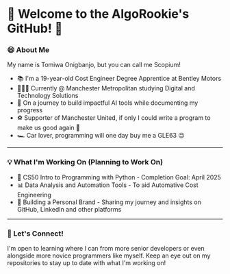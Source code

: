 # 🚀 Welcome to the AlgoRookie's GitHub! 👋

### 😄 About Me
My name is Tomiwa Onigbanjo, but you can call me Scopium!
- 📚 I'm a 19-year-old Cost Engineer Degree Apprentice at Bentley Motors
- 👨🏾‍🎓 Currently @ Manchester Metropolitan studying Digital and Technology Solutions
- 🤖 On a journey to build impactful AI tools while documenting my progress
- ⚽️ Supporter of Manchester United, if only I could write a program to make us good again 🥲
- 🏎️ Car lover, programming will one day buy me a GLE63 😉

---

### 💡 What I'm Working On (Planning to Work On)
- 🐍 CS50 Intro to Programming with Python - Completion Goal: April 2025
- 📊 Data Analysis and Automation Tools - To aid Automative Cost Engineering
- 🛜 Building a Personal Brand - Sharing my journey and insights on GitHub, LinkedIn and other platforms

---

### 🤝 Let's Connect!
I'm open to learning where I can from more senior developers or even alongside more novice programmers like myself. Keep an eye out on my repositories to stay up to date with what I'm working on!

<!--
**AlgoRookie/AlgoRookie** is a ✨ _special_ ✨ repository because its `README.md` (this file) appears on your GitHub profile.

Here are some ideas to get you started:

- 🔭 I’m currently working on ...
- 🌱 I’m currently learning ...
- 👯 I’m looking to collaborate on ...
- 🤔 I’m looking for help with ...
- 💬 Ask me about ...
- 📫 How to reach me: ...
- 😄 Pronouns: ...
- ⚡ Fun fact: ...
-->
